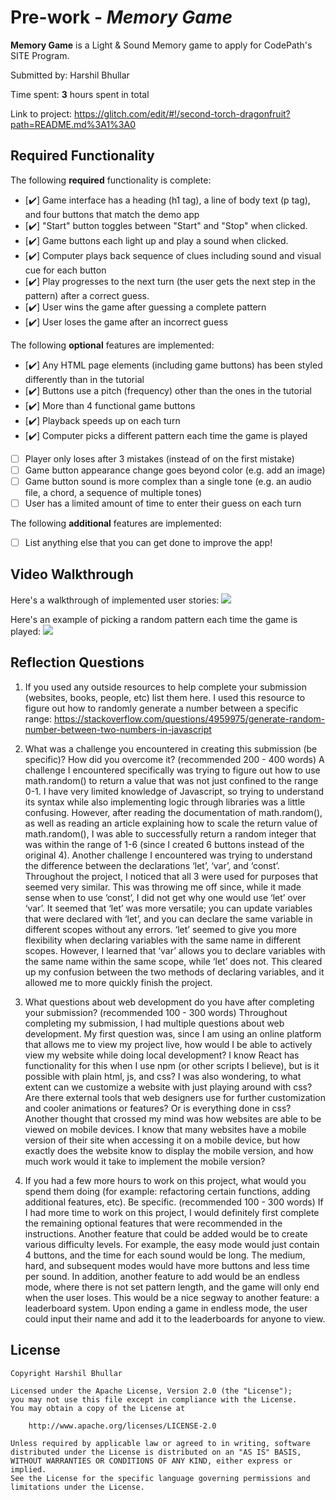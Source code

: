 # Pre-work - *Memory Game*

**Memory Game** is a Light & Sound Memory game to apply for CodePath's SITE Program. 

Submitted by: Harshil Bhullar

Time spent: **3** hours spent in total

Link to project: https://glitch.com/edit/#!/second-torch-dragonfruit?path=README.md%3A1%3A0

## Required Functionality

The following **required** functionality is complete:

* [✔️] Game interface has a heading (h1 tag), a line of body text (p tag), and four buttons that match the demo app
* [✔️] "Start" button toggles between "Start" and "Stop" when clicked. 
* [✔️] Game buttons each light up and play a sound when clicked. 
* [✔️] Computer plays back sequence of clues including sound and visual cue for each button
* [✔️] Play progresses to the next turn (the user gets the next step in the pattern) after a correct guess. 
* [✔️] User wins the game after guessing a complete pattern
* [✔️] User loses the game after an incorrect guess

The following **optional** features are implemented:

* [✔️] Any HTML page elements (including game buttons) has been styled differently than in the tutorial
* [✔️] Buttons use a pitch (frequency) other than the ones in the tutorial
* [✔️] More than 4 functional game buttons
* [✔️] Playback speeds up on each turn
* [✔️] Computer picks a different pattern each time the game is played
* [ ] Player only loses after 3 mistakes (instead of on the first mistake)
* [ ] Game button appearance change goes beyond color (e.g. add an image)
* [ ] Game button sound is more complex than a single tone (e.g. an audio file, a chord, a sequence of multiple tones)
* [ ] User has a limited amount of time to enter their guess on each turn

The following **additional** features are implemented:

- [ ] List anything else that you can get done to improve the app!

## Video Walkthrough

Here's a walkthrough of implemented user stories:
![](http://g.recordit.co/WWzEhBdW97.gif)

Here's an example of picking a random pattern each time the game is played:
![](http://g.recordit.co/uiqQW6nacP.gif)

## Reflection Questions
1. If you used any outside resources to help complete your submission (websites, books, people, etc) list them here. 
I used this resource to figure out how to randomly generate a number between a specific range: https://stackoverflow.com/questions/4959975/generate-random-number-between-two-numbers-in-javascript



2. What was a challenge you encountered in creating this submission (be specific)? How did you overcome it? (recommended 200 - 400 words) 
    A challenge I encountered specifically was trying to figure out how to use math.random() to return a value that was not just confined to the range 0-1. I have very limited knowledge of Javascript, so trying to understand its syntax while also implementing logic through libraries was a little confusing. However, after reading the documentation of math.random(), as well as reading an article explaining how to scale the return value of math.random(), I was able to successfully return a random integer that was within the range of 1-6 (since I created 6 buttons instead of the original 4).
    Another challenge I encountered was trying to understand the difference between the declarations ‘let’, ‘var’, and ‘const’. Throughout the project, I noticed that all 3 were used for purposes that seemed very similar. This was throwing me off since, while it made sense when to use ‘const’, I did not get why one would use ‘let’ over ‘var’. It seemed that ‘let’ was more versatile; you can update variables that were declared with ‘let’, and you can declare the same variable in different scopes without any errors. ‘let’ seemed to give you more flexibility when declaring variables with the same name in different scopes. However, I learned that ‘var’ allows you to declare variables with the same name within the same scope, while ‘let’ does not. This cleared up my confusion between the two methods of declaring variables, and it allowed me to more quickly finish the project.

3. What questions about web development do you have after completing your submission? (recommended 100 - 300 words) 
	Throughout completing my submission, I had multiple questions about web development.
	My first question was, since I am using an online platform that allows me to view my project live, how would I be able to actively view my website while doing local development? I know React has functionality for this when I use npm (or other scripts I believe), but is it possible with plain html, js, and css?
	I was also wondering, to what extent can we customize a website with just playing around with css? Are there external tools that web designers use for further customization and cooler animations or features? Or is everything done in css?
	Another thought that crossed my mind was how websites are able to be viewed on mobile devices. I know that many websites have a mobile version of their site when accessing it on a mobile device, but how exactly does the website know to display the mobile version, and how much work would it take to implement the mobile version?

4. If you had a few more hours to work on this project, what would you spend them doing (for example: refactoring certain functions, adding additional features, etc). Be specific. (recommended 100 - 300 words) 
	If I had more time to work on this project, I would definitely first complete the remaining optional features that were recommended in the instructions. Another feature that could be added would be to create various difficulty levels. For example, the easy mode would just contain 4 buttons, and the time for each sound would be long. The medium, hard, and subsequent modes would have more buttons and less time per sound. In addition, another feature to add would be an endless mode, where there is not set pattern length, and the game will only end when the user loses. This would be a nice segway to another feature: a leaderboard system. Upon ending a game in endless mode, the user could input their name and add it to the leaderboards for anyone to view.



## License

    Copyright Harshil Bhullar

    Licensed under the Apache License, Version 2.0 (the "License");
    you may not use this file except in compliance with the License.
    You may obtain a copy of the License at

        http://www.apache.org/licenses/LICENSE-2.0

    Unless required by applicable law or agreed to in writing, software
    distributed under the License is distributed on an "AS IS" BASIS,
    WITHOUT WARRANTIES OR CONDITIONS OF ANY KIND, either express or implied.
    See the License for the specific language governing permissions and
    limitations under the License.
